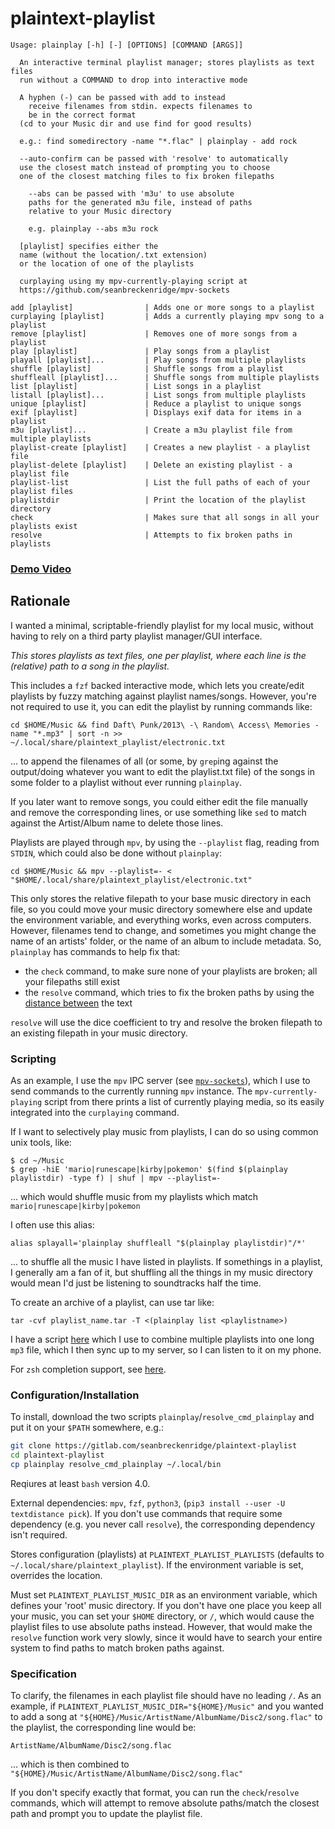 # plaintext-playlist

```
Usage: plainplay [-h] [-] [OPTIONS] [COMMAND [ARGS]]

  An interactive terminal playlist manager; stores playlists as text files
  run without a COMMAND to drop into interactive mode

  A hyphen (-) can be passed with add to instead
	receive filenames from stdin. expects filenames to
	be in the correct format
  (cd to your Music dir and use find for good results)

  e.g.: find somedirectory -name "*.flac" | plainplay - add rock
  
  --auto-confirm can be passed with 'resolve' to automatically
  use the closest match instead of prompting you to choose
  one of the closest matching files to fix broken filepaths

	--abs can be passed with 'm3u' to use absolute
	paths for the generated m3u file, instead of paths
	relative to your Music directory

	e.g. plainplay --abs m3u rock

  [playlist] specifies either the
  name (without the location/.txt extension)
  or the location of one of the playlists

  curplaying using my mpv-currently-playing script at
  https://github.com/seanbreckenridge/mpv-sockets

add [playlist]                | Adds one or more songs to a playlist
curplaying [playlist]         | Adds a currently playing mpv song to a playlist
remove [playlist]             | Removes one of more songs from a playlist
play [playlist]               | Play songs from a playlist
playall [playlist]...         | Play songs from multiple playlists
shuffle [playlist]            | Shuffle songs from a playlist
shuffleall [playlist]...      | Shuffle songs from multiple playlists
list [playlist]               | List songs in a playlist
listall [playlist]...         | List songs from multiple playlists
unique [playlist]             | Reduce a playlist to unique songs
exif [playlist]               | Displays exif data for items in a playlist
m3u [playlist]...             | Create a m3u playlist file from multiple playlists
playlist-create [playlist]    | Creates a new playlist - a playlist file
playlist-delete [playlist]    | Delete an existing playlist - a playlist file
playlist-list                 | List the full paths of each of your playlist files
playlistdir                   | Print the location of the playlist directory
check                         | Makes sure that all songs in all your playlists exist
resolve                       | Attempts to fix broken paths in playlists
```

### [Demo Video](https://sean.fish/p/plainplay_demo.mp4)

## Rationale

I wanted a minimal, scriptable-friendly playlist for my local music, without having to rely on a third party playlist manager/GUI interface.

_This stores playlists as text files, one per playlist, where each line is the (relative) path to a song in the playlist._

This includes a `fzf` backed interactive mode, which lets you create/edit playlists by fuzzy matching against playlist names/songs. However, you're not required to use it, you can edit the playlist by running commands like:

`cd $HOME/Music && find Daft\ Punk/2013\ -\ Random\ Access\ Memories -name "*.mp3" | sort -n >> ~/.local/share/plaintext_playlist/electronic.txt`

... to append the filenames of all (or some, by `grep`ing against the output/doing whatever you want to edit the playlist.txt file) of the songs in some folder to a playlist without ever running `plainplay`.

If you later want to remove songs, you could either edit the file manually and remove the corresponding lines, or use something like `sed` to match against the Artist/Album name to delete those lines.

Playlists are played through `mpv`, by using the `--playlist` flag, reading from `STDIN`, which could also be done without `plainplay`:

`cd $HOME/Music && mpv --playlist=- < "$HOME/.local/share/plaintext_playlist/electronic.txt"`

This only stores the relative filepath to your base music directory in each file, so you could move your music directory somewhere else and update the environment variable, and everything works, even across computers. However, filenames tend to change, and sometimes you might change the name of an artists' folder, or the name of an album to include metadata. So, `plainplay` has commands to help fix that:

- the `check` command, to make sure none of your playlists are broken; all your filepaths still exist
- the `resolve` command, which tries to fix the broken paths by using the [distance between](https://github.com/life4/textdistance) the text

`resolve` will use the dice coefficient to try and resolve the broken filepath to an existing filepath in your music directory.

### Scripting

As an example, I use the `mpv` IPC server (see [`mpv-sockets`](https://github.com/seanbreckenridge/mpv-sockets)), which I use to send commands to the currently running `mpv` instance. The `mpv-currently-playing` script from there prints a list of currently playing media, so its easily integrated into the `curplaying` command.

If I want to selectively play music from playlists, I can do so using common unix tools, like:

```
$ cd ~/Music
$ grep -hiE 'mario|runescape|kirby|pokemon' $(find $(plainplay playlistdir) -type f) | shuf | mpv --playlist=-
```

... which would shuffle music from my playlists which match `mario|runescape|kirby|pokemon`

I often use this alias:

`alias splayall='plainplay shuffleall "$(plainplay playlistdir)"/*'`

... to shuffle all the music I have listed in playlists. If somethings in a playlist, I generally am a fan of it, but shuffling all the things in my music directory would mean I'd just be listening to soundtracks half the time.

To create an archive of a playlist, can use tar like:

`tar -cvf playlist_name.tar -T <(plainplay list <playlistname>)`

I have a script [here](https://github.com/seanbreckenridge/vps/blob/master/playlist) which I use to combine multiple playlists into one long `mp3` file, which I then sync up to my server, so I can listen to it on my phone.

For `zsh` completion support, see [here](https://sean.fish/d/_plainplay).

### Configuration/Installation

To install, download the two scripts `plainplay`/`resolve_cmd_plainplay` and put it on your `$PATH` somewhere, e.g.:

```sh
git clone https://gitlab.com/seanbreckenridge/plaintext-playlist
cd plaintext-playlist
cp plainplay resolve_cmd_plainplay ~/.local/bin
```

Reqiures at least `bash` version 4.0.

External dependencies: `mpv`, `fzf`, `python3`, (`pip3 install --user -U textdistance pick`). If you don't use commands that require some dependency (e.g. you never call `resolve`), the corresponding dependency isn't required.

Stores configuration (playlists) at `PLAINTEXT_PLAYLIST_PLAYLISTS` (defaults to `~/.local/share/plaintext_playlist`). If the environment variable is set, overrides the location.

Must set `PLAINTEXT_PLAYLIST_MUSIC_DIR` as an environment variable, which defines your 'root' music directory. If you don't have one place you keep all your music, you can set your `$HOME` directory, or `/`, which would cause the playlist files to use absolute paths instead. However, that would make the `resolve` function work very slowly, since it would have to search your entire system to find paths to match broken paths against.

### Specification

To clarify, the filenames in each playlist file should have no leading `/`. As an example, if `PLAINTEXT_PLAYLIST_MUSIC_DIR="${HOME}/Music"` and you wanted to add a song at `"${HOME}/Music/ArtistName/AlbumName/Disc2/song.flac"` to the playlist, the corresponding line would be:

```
ArtistName/AlbumName/Disc2/song.flac
```

... which is then combined to `"${HOME}/Music/ArtistName/AlbumName/Disc2/song.flac"`

If you don't specify exactly that format, you can run the `check`/`resolve` commands, which will attempt to remove absolute paths/match the closest path and prompt you to update the playlist file.
